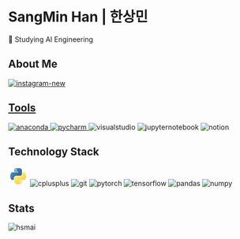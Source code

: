 # SangMin Han | 한상민

:8ball: Studying AI Engineering

## About Me

<a href="https://instagram.com/hsm_inn" target="_blank"> <img width="48" height="48" src="https://img.icons8.com/fluency/48/instagram-new.png" alt="instagram-new"/>
          

## Tools

<img src="https://cdn.jsdelivr.net/gh/devicons/devicon@latest/icons/anaconda/anaconda-original.svg" alt="anaconda" width="40" height="40"/> <img src="https://cdn.jsdelivr.net/gh/devicons/devicon/icons/pycharm/pycharm-original.svg" alt="pycharm" width="40" height="40"/> </a> <img src="https://cdn.jsdelivr.net/gh/devicons/devicon@latest/icons/visualstudio/visualstudio-original.svg" alt="visualstudio" width="40" height="40"/> </a> <img src="https://cdn.jsdelivr.net/gh/devicons/devicon@latest/icons/jupyter/jupyter-original.svg" alt="jupyternotebook" width="40" height="40"/> <a/> <img src="https://cdn.jsdelivr.net/gh/devicons/devicon@latest/icons/notion/notion-original.svg" alt="notion" width="40" height="40"/>
      

## Technology Stack

</a> <img src="https://raw.githubusercontent.com/devicons/devicon/master/icons/python/python-original.svg" alt="python" width="40" height="40"/> </a> <img src="https://cdn.jsdelivr.net/gh/devicons/devicon@latest/icons/cplusplus/cplusplus-original.svg" alt="cplusplus" width="40" height="40"/> <a/> <img src="https://cdn.jsdelivr.net/gh/devicons/devicon@latest/icons/git/git-original.svg" alt="git" width="40" height="40"/> <a/> <img src="https://cdn.jsdelivr.net/gh/devicons/devicon@latest/icons/pytorch/pytorch-original.svg" alt="pytorch" width="40" height="40"/> <a/> <img src="https://cdn.jsdelivr.net/gh/devicons/devicon@latest/icons/tensorflow/tensorflow-original.svg" alt="tensorflow" width="40" height="40"/> <a/> <img src="https://cdn.jsdelivr.net/gh/devicons/devicon@latest/icons/pandas/pandas-original.svg" alt="pandas" width="40" height="40"/> <a/> <img src="https://cdn.jsdelivr.net/gh/devicons/devicon@latest/icons/numpy/numpy-original.svg" alt="numpy" width="40" height="40"/>
          
          
          
          
          

## Stats

<p><img src="https://github-readme-stats.vercel.app/api?username=hsmai&theme=material-palenight&hide_border=false&include_all_commits=false&count_private=false" alt="hsmai" /></p>
